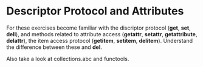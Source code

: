 # Descriptor Protocol and Attributes

For these exercises become familiar with the discriptor protocol
(__get__, __set__, __dell__), and methods related to attribute access
(__getattr__, __setattr__, __getattribute__, __delattr__), the item
access protocol (__getitem__, __setitem__, __delitem__).  Understand
the difference between these and __del__.

Also take a look at collections.abc and functools.

